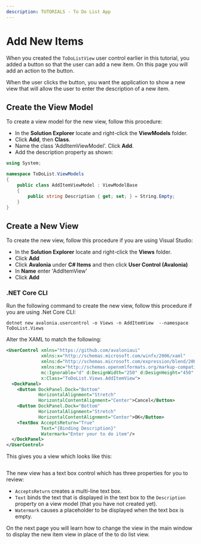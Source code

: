 ```yaml
---
description: TUTORIALS - To Do List App
---
```


# Add New Items

When you created the `ToDoListView` user control earlier in this tutorial, you added a button so that the user can add a new item. On this page you will add an action to the button.&#x20;

When the user clicks the button, you want the application to show a new view that will allow the user to enter the description of a new item.

## Create the View Model

To create a view model for the new view, follow this procedure:

- In the **Solution Explorer** locate and right-click the **ViewModels** folder.&#x20;
- Click **Add**, then **Class**.&#x20;
- Name the class 'AddItemViewModel'. Click **Add**.
- Add the description property as shown:

```csharp
using System;

namespace ToDoList.ViewModels
{
    public class AddItemViewModel : ViewModelBase
    {
        public string Description { get; set; } = String.Empty;
    }
}
```

## Create a New View

To create the new view, follow this procedure if you are using Visual Studio:

- In the **Solution Explorer** locate and right-click the **Views** folder.&#x20;
- Click **Add**
- Click **Avalonia** under **C# Items** and then click **User Control (Avalonia)**
- In **Name** enter 'AddItemView'&#x20;
- Click **Add**&#x20;

### .NET Core CLI

Run the following command to create the new view, follow this procedure if you are using .Net Core CLI:

```
dotnet new avalonia.usercontrol -o Views -n AddItemView  --namespace ToDoList.Views
```

Alter the XAML to match the following:

```xml
<UserControl xmlns="https://github.com/avaloniaui"
             xmlns:x="http://schemas.microsoft.com/winfx/2006/xaml"
             xmlns:d="http://schemas.microsoft.com/expression/blend/2008"
             xmlns:mc="http://schemas.openxmlformats.org/markup-compatibility/2006"
             mc:Ignorable="d" d:DesignWidth="250" d:DesignHeight="450"
             x:Class="ToDoList.Views.AddItemView">
  <DockPanel>
    <Button DockPanel.Dock="Bottom" 
            HorizontalAlignment="Stretch"
            HorizontalContentAlignment="Center">Cancel</Button>
    <Button DockPanel.Dock="Bottom" 
            HorizontalAlignment="Stretch"
            HorizontalContentAlignment="Center">OK</Button>
    <TextBox AcceptsReturn="True"
             Text="{Binding Description}"
             Watermark="Enter your to do item"/>
  </DockPanel>
</UserControl>
```


This gives you a view which looks like this:

<div style={{textAlign: 'center'}}>
  <img src="/img/gitbook-import/assets/image (44).png" alt=""/>
</div>

The new view has a text box control which has three properties for you to review:

* `AcceptsReturn` creates a multi-line text box.
* `Text` binds the text that is displayed in the text box to the `Description` property on a view model (that you have not created yet).
* `Watermark` causes a placeholder to be displayed when the text box is empty.

On the next page you will learn how to change the view in the main window to display the new item view in place of the to do list view.
